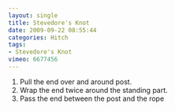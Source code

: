 ```yaml
---
layout: single
title: Stevedore's Knot
date: 2009-09-22 08:55:44
categories: Hitch
tags:
- Stevedore's Knot
vimeo: 6677456
---
```


1. Pull the end over and around post.
1. Wrap the end twice around the standing part.
1. Pass the end between the post and the rope

